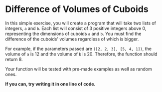 # Difference of Volumes of Cuboids

In this simple exercise, you will create a program that will take two lists of integers, `a` and `b`. Each list will
consist of 3 positive integers above 0, representing the dimensions of cuboids `a` and `b`. You must find the difference
of the cuboids' volumes regardless of which is bigger.

For example, if the parameters passed are `([2, 2, 3], [5, 4, 1])`, the volume of `a` is 12 and the volume of `b` is 20.
Therefore, the function should return 8.

Your function will be tested with pre-made examples as well as random ones.

**If you can, try writing it in one line of code.**
